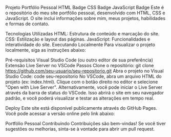 Projeto Portfólio Pessoal
HTML Badge CSS Badge JavaScript Badge
Este é o repositório do meu site portfólio pessoal, desenvolvido com HTML, CSS e JavaScript. O site inclui informações sobre mim, meus projetos, habilidades e formas de contato.

Tecnologias Utilizadas
HTML: Estrutura de conteúdo e marcação do site.
CSS: Estilização e layout das páginas.
JavaScript: Funcionalidades e interatividade do site.
Executando Localmente
Para visualizar o projeto localmente, siga as instruções abaixo:

Pré-requisitos
Visual Studio Code (ou outro editor de sua preferência)
Extensão Live Server no VSCode
Passos
Clone o repositório:
git clone https://github.com/seu-usuario/seu-repositorio.git
Abra o projeto no Visual Studio Code:
code seu-repositorio
No VSCode, abra um arquivo HTML do projeto (ex: index.html).
Clique com o botão direito no editor e selecione "Open with Live Server".
Alternativamente, você pode iniciar o Live Server através da barra de status do VSCode.
Isso abrirá o site em seu navegador padrão, e você poderá visualizar e testar as alterações em tempo real.

Deploy
Este site está disponível publicamente através do GitHub Pages. Você pode acessar a versão online pelo link abaixo:

Portfólio Pessoal
Contribuindo
Contribuições são bem-vindas! Se você tiver sugestões ou melhorias, sinta-se à vontade para abrir um pull request.